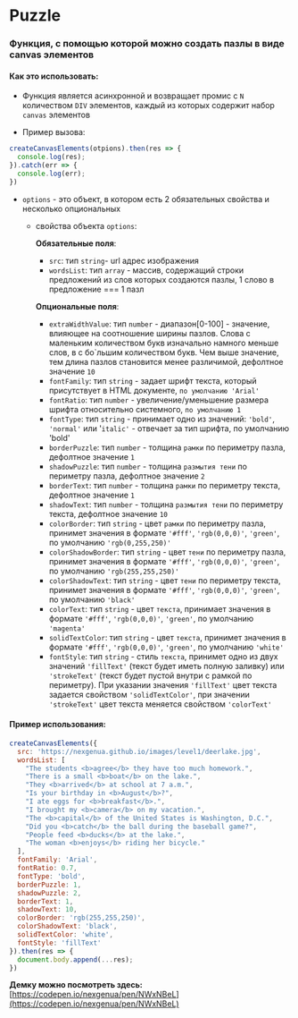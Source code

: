 # Puzzle

### Функция, с помощью которой можно создать пазлы в виде canvas элементов

#### Как это использовать:

- Функция является асинхронной и возвращает промис с `N` количеством `DIV` элементов, каждый из которых содержит набор `canvas` элементов

- Пример вызова:
```javascript
createCanvasElements(otpions).then(res => {
  console.log(res);
}).catch(err => {
  console.log(err);
})
```
- `options` - это объект, в котором есть 2 обязательных свойства и несколько опциональных
  - свойства объекта `options`:

    **Обязательные поля**:

    - `src`: тип `string`- url адрес изображения
    - `wordsList`: тип `array` - массив, содержащий строки предложений из слов которых создаются пазлы, 1 слово в предложение === 1 пазл

    **Опциональные поля**:

    - `extraWidthValue`: тип `number` - диапазон[0-100] - значение, влияющее на соотношение ширины пазлов. Слова с маленьким количеством букв изначально намного меньше слов, в с бо\`льшим количеством букв. Чем выше значение, тем длина пазлов становится менее различимой, дефолтное значение `10`
    - `fontFamily`: тип `string` - задает шрифт текста, который присутствует в HTML документе, `по умолчанию 'Arial'`
    - `fontRatio`: тип `number` - увеличение/уменьшение размера шрифта относительно системного, `по умолчанию 1`
    - `fontType`: тип `string` - принимает одно из значений: `'bold'`, `'normal'` или '`italic'` - отвечает за тип шрифта, по умолчанию 'bold'
    - `borderPuzzle`: тип `number` - толщина `рамки` по периметру пазла, дефолтное значение `1`
    - `shadowPuzzle`: тип `number` - толщина `размытия тени` по периметру пазла, дефолтное значение `2`
    - `borderText`: тип `number` - толщина `рамки` по периметру текста, дефолтное значение `1`
    - `shadowText`: тип `number` - толщина `размытия тени` по периметру текста, дефолтное значение `10`
    - `colorBorder`: тип `string` - цвет `рамки` по периметру пазла, принимет значения в формате `'#fff'`, `'rgb(0,0,0)'`, `'green'`, по умолчанию `'rgb(0,255,250)'`
    - `colorShadowBorder`: тип `string` - цвет `тени` по периметру пазла, принимет значения в формате `'#fff'`, `'rgb(0,0,0)'`, `'green'`, по умолчанию `'rgb(255,255,250)'`
    - `colorShadowText`: тип `string` - цвет `тени` по периметру текста, принимет значения в формате `'#fff'`, `'rgb(0,0,0)'`, `'green'`, по умолчанию `'black'`
    - `colorText`: тип `string` - цвет `текста`, принимает значения в формате `'#fff'`, `'rgb(0,0,0)'`, `'green'`, по умолчанию `'magenta'`
    - `solidTextColor`: тип `string` - цвет `текста`, принимет значения в формате `'#fff'`, `'rgb(0,0,0)'`, `'green'`, по умолчанию `'white'`
    - `fontStyle`: тип `string` - стиль `текста`, принимет одно из двух значений `'fillText'` (текст будет иметь полную заливку) или `'strokeText'` (текст будет пустой внутри с рамкой по периметру). При указании значения `'fillText'` цвет текста задается свойством `'solidTextColor'`, при значении `'strokeText'` цвет текста меняется свойством `'colorText'`

#### Пример использования:

```javascript
createCanvasElements({
  src: 'https://nexgenua.github.io/images/level1/deerlake.jpg',
  wordsList: [
    "The students <b>agree</b> they have too much homework.",
    "There is a small <b>boat</b> on the lake.",
    "They <b>arrived</b> at school at 7 a.m.",
    "Is your birthday in <b>August</b>?",
    "I ate eggs for <b>breakfast</b>.",
    "I brought my <b>camera</b> on my vacation.",
    "The <b>capital</b> of the United States is Washington, D.C.",
    "Did you <b>catch</b> the ball during the baseball game?",
    "People feed <b>ducks</b> at the lake.",
    "The woman <b>enjoys</b> riding her bicycle."
  ],
  fontFamily: 'Arial',
  fontRatio: 0.7,
  fontType: 'bold',
  borderPuzzle: 1,
  shadowPuzzle: 2,
  borderText: 1,
  shadowText: 10,
  colorBorder: 'rgb(255,255,250)',
  colorShadowText: 'black',
  solidTextColor: 'white',
  fontStyle: 'fillText'
}).then(res => {
  document.body.append(...res);
})
```

**Демку можно посмотреть здесь:** [https://codepen.io/nexgenua/pen/NWxNBeL](https://codepen.io/nexgenua/pen/NWxNBeL)
